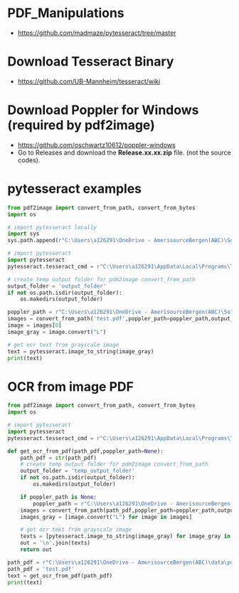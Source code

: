 # PDF_Manipulations

- https://github.com/madmaze/pytesseract/tree/master

# Download Tesseract Binary
- https://github.com/UB-Mannheim/tesseract/wiki

# Download Poppler for Windows (required by pdf2image)
- https://github.com/oschwartz10612/poppler-windows
- Go to Releases and download the **Release.xx.xx.zip** file. (not the source codes).

# pytesseract examples
```python
from pdf2image import convert_from_path, convert_from_bytes
import os

# import pytesseract locally
import sys
sys.path.append(r"C:\Users\a126291\OneDrive - AmerisourceBergen(ABC)\Softwares\pytesseract")

# import pytesseract
import pytesseract
pytesseract.tesseract_cmd = r"C:\Users\a126291\AppData\Local\Programs\Tesseract-OCR\tesseract.exe"

# create temp output folder for pdm2image convert_from_path
output_folder = 'output_folder'
if not os.path.isdir(output_folder):
    os.makedirs(output_folder)

poppler_path = r"C:\Users\a126291\OneDrive - AmerisourceBergen(ABC)\Softwares\poppler-23.11.0\Library\bin"
images = convert_from_path('test.pdf',poppler_path=poppler_path,output_folder=output_folder)
image = images[0]
image_gray = image.convert("L")

# get ocr text from grayscale image
text = pytesseract.image_to_string(image_gray)
print(text)
```

# OCR from image PDF
```python
from pdf2image import convert_from_path, convert_from_bytes
import os

# import pytesseract
import pytesseract
pytesseract.tesseract_cmd = r"C:\Users\a126291\AppData\Local\Programs\Tesseract-OCR\tesseract.exe"

def get_ocr_from_pdf(path_pdf,poppler_path=None):
    path_pdf = str(path_pdf)
    # create temp output folder for pdm2image convert_from_path
    output_folder = 'temp_output_folder'
    if not os.path.isdir(output_folder):
        os.makedirs(output_folder)

    if poppler_path is None:
        poppler_path = r"C:\Users\a126291\OneDrive - AmerisourceBergen(ABC)\Softwares\poppler-23.11.0\Library\bin"
    images = convert_from_path(path_pdf,poppler_path=poppler_path,output_folder=output_folder)
    images_gray = [image.convert("L") for image in images]

    # get ocr text from grayscale image
    texts = [pytesseract.image_to_string(image_gray) for image_gray in images_gray]
    out = '\n'.join(texts)
    return out

path_pdf = r"C:\Users\a126291\OneDrive - AmerisourceBergen(ABC)\data\pdf_files\ocr_pdf\Drug Channels.pdf"
path_pdf = 'test.pdf'
text = get_ocr_from_pdf(path_pdf)
print(text)
```

